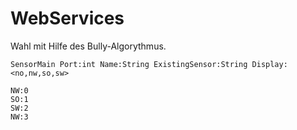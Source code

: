 WebServices
============
Wahl mit Hilfe des Bully-Algorythmus.

    SensorMain Port:int Name:String ExistingSensor:String Display:<no,nw,so,sw>

    NW:0
    SO:1
    SW:2
    NW:3